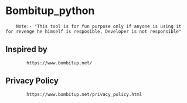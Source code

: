 # Bombitup_python

        Note:- "This tool is for fun purpose only if anyone is using it for revenge he himself is resposible, Developer is not responsible"

## Inspired by
            https://www.bombitup.net/

## Privacy Policy
            https://www.bombitup.net/privacy_policy.html
